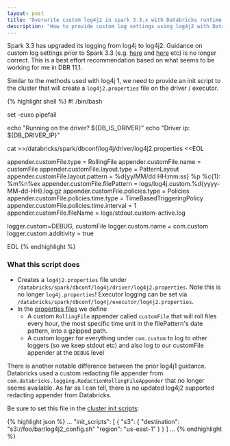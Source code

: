 ```yaml
---
layout: post
title: "Overwrite custom log4j2 in spark 3.3.x with Databricks runtime > 11"
description: "How to provide custom log settings using log4j2 with Databricks runtime"
---
```


Spark 3.3 has upgraded its logging from log4j to log4j2. Guidance on custom log settings prior to Spark 3.3 (e.g. [here](https://kb.databricks.com/en_US/clusters/overwrite-log4j-logs) and [here](https://mostlymaths.net/2021/01/databricks-log4j-configuration.html/) etc) is no longer correct. This is a best effort recommendation based on what seems to be working for me in DBR 11.1.

Similar to the methods used with log4j 1, we need to provide an init script to the cluster that will create a `log4j2.properties` file on the driver / executor.

{% highlight shell %}
#! /bin/bash

set -euxo pipefail

echo "Running on the driver? ${DB_IS_DRIVER}"
echo "Driver ip: ${DB_DRIVER_IP}"

cat >>/databricks/spark/dbconf/log4j/driver/log4j2.properties <<EOL

appender.customFile.type = RollingFile
appender.customFile.name = customFile
appender.customFile.layout.type = PatternLayout
appender.customFile.layout.pattern = %d{yy/MM/dd HH:mm:ss} %p %c{1}: %m%n%ex
appender.customFile.filePattern = logs/log4j.custom.%d{yyyy-MM-dd-HH}.log.gz
appender.customFile.policies.type = Policies
appender.customFile.policies.time.type = TimeBasedTriggeringPolicy
appender.customFile.policies.time.interval = 1
appender.customFile.fileName = logs/stdout.custom-active.log

logger.custom=DEBUG, customFile
logger.custom.name = com.custom
logger.custom.additivity = true

EOL
{% endhighlight %}

### What this script does
* Creates a `log4j2.properties` file under `/databricks/spark/dbconf/log4j/driver/log4j2.properties`. Note this is no longer `log4j.properties`! Executor logging can be set via `/databricks/spark/dbconf/log4j/executor/log4j2.properties`.
* In the [properties files](https://logging.apache.org/log4j/2.x/manual/configuration.html#SystemProperties) we define
  * A custom `RollingFile` appender called `customFile` that will roll files every hour, the most specific time unit in the filePattern's date pattern, into a gzipped path.
  * A custom logger for everything under `com.custom` to log to other loggers (so we keep stdout etc) and also log to our customFile appender at the `DEBUG` level

There is another notable difference between the prior log4j1 guidance. Databricks used a custom redacting file appender from `com.databricks.logging.RedactionRollingFileAppender` that no longer seems available. As far as I can tell, there is no updated log4j2 supported redacting appender from Databricks.

Be sure to set this file in the [cluster init scripts](https://docs.databricks.com/dev-tools/api/latest/clusters.html#clusterclusterinitscriptinfo):

{% highlight json %}
...
  "init_scripts": [
    {
      "s3": {
        "destination": "s3://foo/bar/log4j2_config.sh"
        "region": "us-east-1"
      }
    }
  ]
...
{% endhighlight %}

